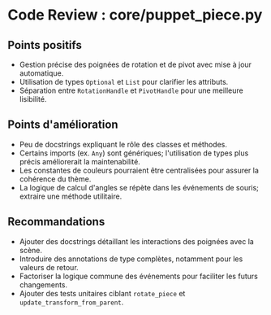 # Code Review : core/puppet_piece.py

## Points positifs
- Gestion précise des poignées de rotation et de pivot avec mise à jour automatique.
- Utilisation de types `Optional` et `List` pour clarifier les attributs.
- Séparation entre `RotationHandle` et `PivotHandle` pour une meilleure lisibilité.

## Points d'amélioration
- Peu de docstrings expliquant le rôle des classes et méthodes.
- Certains imports (ex. `Any`) sont génériques; l'utilisation de types plus précis améliorerait la maintenabilité.
- Les constantes de couleurs pourraient être centralisées pour assurer la cohérence du thème.
- La logique de calcul d'angles se répète dans les événements de souris; extraire une méthode utilitaire.

## Recommandations
- Ajouter des docstrings détaillant les interactions des poignées avec la scène.
- Introduire des annotations de type complètes, notamment pour les valeurs de retour.
- Factoriser la logique commune des événements pour faciliter les futurs changements.
- Ajouter des tests unitaires ciblant `rotate_piece` et `update_transform_from_parent`.
